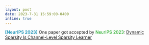 ```yaml
---
layout: post
date: 2023-7-31 15:59:00-0400
inline: true
---
```


<span style="color:#2698BA;"><b>[NeurIPS 2023]</b>  </span>  One paper got accepted by <font color=009f06>NeurIPS 2023</font>: [Dynamic Sparsity Is Channel-Level Sparsity Learner](https://arxiv.org/pdf/2305.19454.pdf)


